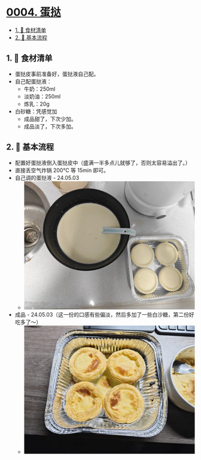 # [0004. 蛋挞](https://github.com/tnotesjs/TNotes.cooking/tree/main/notes/0004.%20%E8%9B%8B%E6%8C%9E)

<!-- region:toc -->

- [1. 📝 食材清单](#1--食材清单)
- [2. 📒 基本流程](#2--基本流程)

<!-- endregion:toc -->

## 1. 📝 食材清单

- 蛋挞皮事前准备好，蛋挞液自己配。
- 自己配蛋挞液：
  - 牛奶：250ml
  - 淡奶油：250ml
  - 炼乳：20g
- 白砂糖：凭感觉加
  - 成品甜了，下次少加。
  - 成品淡了，下次多加。

## 2. 📒 基本流程

- 配置好蛋挞液倒入蛋挞皮中（盛满一半多点儿就够了，否则太容易溢出了。）
- 直接丢空气炸锅 200℃ 等 15min 即可。
- 自己调的蛋挞液 - 24.05.03
  - ![](./assets/2025-01-03-23-22-04.png)
- 成品 - 24.05.03（这一份的口感有些偏淡，然后多加了一些白沙糖，第二份好吃多了～）
  - ![](./assets/2025-01-03-23-24-18.png)
